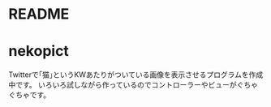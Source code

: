 # README

# nekopict
Twitterで｢猫｣というKWあたりがついている画像を表示させるプログラムを作成中です。
いろいろ試しながら作っているのでコントローラーやビューがぐちゃぐちゃです。
